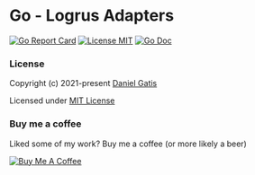 # Go - Logrus Adapters

[![Go Report Card](https://goreportcard.com/badge/github.com/danielgatis/go-logrus-adapters?style=flat-square)](https://goreportcard.com/report/github.com/danielgatis/go-logrus-adapters)
[![License MIT](https://img.shields.io/badge/license-MIT-blue.svg)](https://raw.githubusercontent.com/danielgatis/go-logrus-adapters/master/LICENSE)
[![Go Doc](https://img.shields.io/badge/godoc-reference-blue.svg?style=flat-square)](https://godoc.org/github.com/danielgatis/go-logrus-adapters)

### License

Copyright (c) 2021-present [Daniel Gatis](https://github.com/danielgatis)

Licensed under [MIT License](./LICENSE)

### Buy me a coffee

Liked some of my work? Buy me a coffee (or more likely a beer)

<a href="https://www.buymeacoffee.com/danielgatis" target="_blank"><img src="https://bmc-cdn.nyc3.digitaloceanspaces.com/BMC-button-images/custom_images/orange_img.png" alt="Buy Me A Coffee" style="height: auto !important;width: auto !important;"></a>
